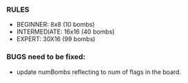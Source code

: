 ### RULES
- BEGINNER: 8x8 (10 bombs)
- INTERMEDIATE: 16x16 (40 bombs)
- EXPERT: 30X16 (99 bombs)

### BUGS need to be fixed: 
- update numBombs reflecting to num of flags in the board.
